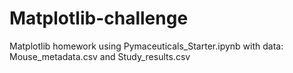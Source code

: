 # Matplotlib-challenge

Matplotlib homework using Pymaceuticals_Starter.ipynb with data: Mouse_metadata.csv and Study_results.csv
